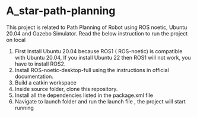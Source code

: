 # A_star-path-planning

This project is related to Path Planning of Robot using ROS noetic, Ubuntu 20.04 and Gazebo Simulator. Read the below instruction to run the project on local 

1. First Install Ubuntu 20.04 because ROS1 ( ROS-noetic) is compatible with Ubuntu 20.04, If you install Ubuntu 22 then ROS1 will not work, you have to install ROS2. 
2. Install ROS-noetic-desktop-full using the instructions in official documentation. 
3. Build a catkin workspace
4. Inside source folder, clone this repository.
5. Install all the dependencies listed in the package.xml file
6. Navigate to launch folder and run the launch file , the project will start running
